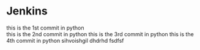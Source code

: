 # Jenkins 
this is the 1st commit in python  
this is the 2nd commit in python
this is the 3rd commit  in python 
this is the 4th commit in python 
sihvoishgil
dhdrhd
fsdfsf
